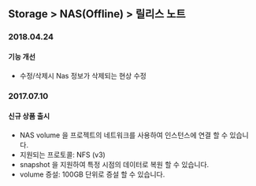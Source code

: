 ## Storage > NAS(Offline) > 릴리스 노트

### 2018.04.24

#### 기능 개선

* 수정/삭제시 Nas 정보가 삭제되는 현상 수정

### 2017.07.10

#### 신규 상품 출시

* NAS volume 을 프로젝트의 네트워크를 사용하여 인스턴스에 연결 할 수 있습니다.
* 지원되는 프로토콜: NFS (v3)
* snapshot 을 지원하여 특정 시점의 데이터로 복원 할 수 있습니다.
* volume 증설: 100GB 단위로 증설 할 수 있습니다.
